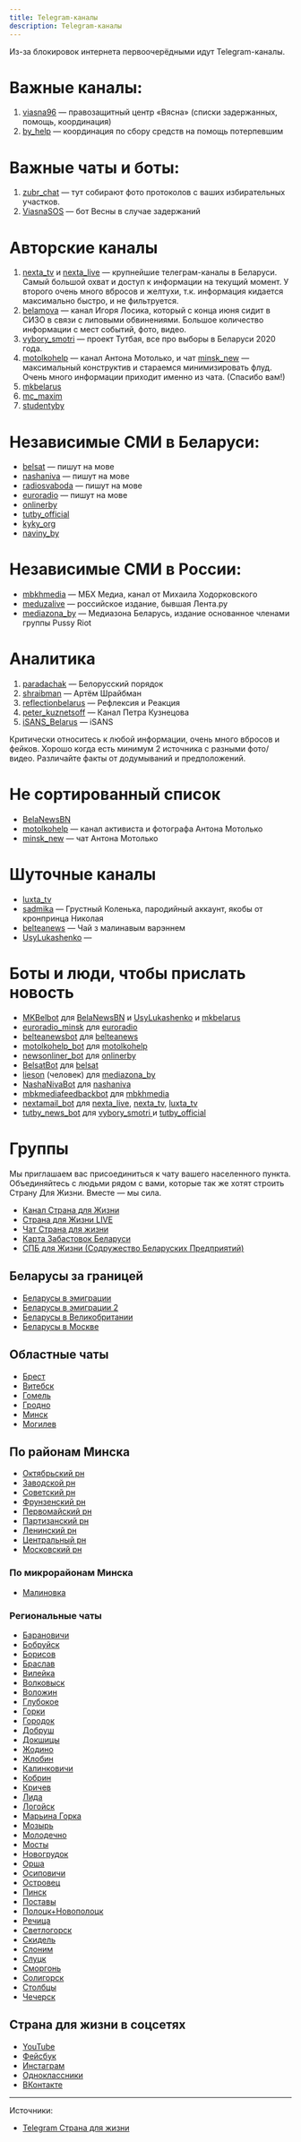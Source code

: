 ```yaml
---
title: Telegram-каналы
description: Telegram-каналы 
---
```


Из-за блокировок интернета первоочерёдными идут Telegram-каналы.

# Важные каналы:

1. [viasna96](https://t.me/viasna96) — правозащитный центр «Вясна» (списки задержанных, помощь, координация)
2. [by_help](https://t.me/by_help) — координация по сбору средств на помощь потерпевшим

# Важные чаты и боты:

1. [zubr_chat](https://t.me/zubr_chat) — тут собирают фото протоколов с ваших избирательных участков.
2. [ViasnaSOS](https://t.me/ViasnaSOS) — бот Весны в случае задержаний


# Авторские каналы

1. [nexta_tv](https://t.me/nexta_tv) и [nexta_live](https://t.me/nexta_live) — крупнейшие телеграм-каналы в Беларуси. Самый большой охват и доступ к информации на текущий момент. У второго очень много вбросов и желтухи, т.к. информация кидается максимально быстро, и не фильтруется.
2. [belamova](https://t.me/belamova) — канал Игоря Лосика, который с конца июня сидит в СИЗО в связи с липовыми обвинениями. Большое количество информации с мест событий, фото, видео.
3. [vybory_smotri](https://t.me/vybory_smotri) — проект Тутбая, все про выборы в Беларуси 2020 года.
4. [motolkohelp](https://t.me/motolkohelp) — канал Антона Мотолько, и чат [minsk_new](https://t.me/minsk_new) — максимальный конструктив и стараемся минимизировать флуд. Очень много информации приходит именно из чата. (Спасибо вам!)
5. [mkbelarus](https://t.me/mkbelarus)
6. [mc_maxim](https://t.me/mc_maxim)
7. [studentyby](https://t.me/studentyby)


# Независимые СМИ в Беларуси: 

- [belsat](https://t.me/belsat) — пишут на мове
- [nashaniva](https://t.me/nashaniva) — пишут на мове
- [radiosvaboda](https://t.me/radiosvaboda) — пишут на мове
- [euroradio](https://t.me/euroradio) — пишут на мове
- [onlinerby](https://t.me/onlinerby) 
- [tutby_official](https://t.me/tutby_official) 
- [kyky_org](https://t.me/kyky_org)
- [naviny_by](https://t.me/naviny_by) 

# Независимые СМИ в России:

- [mbkhmedia](https://t.me/mbkhmedia) — МБХ Медиа, канал от Михаила Ходорковского
- [meduzalive](https://t.me/meduzalive) — российское издание, бывшая Лента.ру
- [mediazona_by](https://t.me/mediazona_by) — Медиазона Беларусь, издание основанное членами группы Pussy Riot


# Аналитика

1. [paradachak](https://t.me/paradachak) — Белорусский порядок
2. [shraibman](https://t.me/shraibman) — Артём Шрайбман
3. [reflectionbelarus](https://t.me/reflectionbelarus) — Рефлексия и Реакция
4. [peter_kuznetsoff](https://t.me/peter_kuznetsoff) — Канал Петра Кузнецова
5. [iSANS_Belarus](https://t.me/iSANS_Belarus) — iSANS

Критически относитесь к любой информации, очень много вбросов и фейков. Хорошо когда есть минимум 2 источника с разными фото/видео. Различайте факты от додумываний и предположений.


# Не сортированный список

- [BelaNewsBN](https://t.me/BelaNewsBN)
- [motolkohelp](https://t.me/motolkohelp) — канал активиста и фотографа Антона Мотолько
- [minsk_new](https://t.me/minsk_new) — чат Антона Мотолько

# Шуточные каналы

- [luxta_tv](https://t.me/luxta_tv)
- [sadmika](https://t.me/sadmika) — Грустный Коленька, пародийный аккаунт, якобы от кронпринца Николая
- [belteanews](https://t.me/belteanews) — Чай з малинавым варэннем
- [UsyLukashenko](https://t.me/UsyLukashenko) — 


# Боты и люди, чтобы прислать новость

- [MKBelbot](https://t.me/MKBelbot) для [BelaNewsBN](https://t.me/BelaNewsBN) и [UsyLukashenko](https://t.me/UsyLukashenko) и [mkbelarus](https://t.me/mkbelarus)
- [euroradio_minsk](https://t.me/) для [euroradio](https://t.me/euroradio)
- [belteanewsbot](https://t.me/) для [belteanews](https://t.me/belteanews)
- [motolkohelp_bot](https://t.me/) для [motolkohelp](https://t.me/motolkohelp)
- [newsonliner_bot](https://t.me/) для [onlinerby](https://t.me/onlinerby)
- [BelsatBot](https://t.me/) для [belsat](https://t.me/belsat)
- [lieson](https://t.me/) (человек) для [mediazona_by](https://t.me/mediazona_by)
- [NashaNivaBot](https://t.me/) для [nashaniva](https://t.me/nashaniva)
- [mbkmediafeedbackbot](https://t.me/) для [mbkhmedia](https://t.me/mbkhmedia)
- [nextamail_bot](https://t.me/) для [nexta_live](https://t.me/nexta_live), [nexta_tv](https://t.me/nexta_tv), [luxta_tv](https://t.me/luxta_tv)
- [tutby_news_bot](https://t.me/tutby_news_bot) для [vybory_smotri ](https://t.me/vybory_smotri) и [tutby_official](https://t.me/tutby_official)


# Группы

Мы приглашаем вас присоединиться к чату вашего населенного пункта. Объединяйтесь с людьми рядом с вами, которые так же хотят строить Страну Для Жизни. Вместе — мы сила.

- [Канал Страна для Жизни](https://t.me/strana_official)
- [Страна для Жизни LIVE](https://t.me/strana888_live)
- [Чат Страна для жизни](https://t.me/strana_chat)
- [Карта Забастовок Беларуси](https://belzabastovka.org/)
- [СПБ для Жизни (Содружество Беларуских Предприятий)](https://t.me/sbpred)


## Беларусы за границей

- [Беларусы в эмиграции](https://t.me/bel_emigracia)
- [Беларусы в эмиграции 2](https://t.me/strana_imigration_infochannel)
- [Беларусы в Великобритании](https://t.me/blrgb)
- [Беларусы в Москве](https://t.me/belarusvmoskve)


## Областные чаты

- [Брест](https://t.me/Brest_strana)
- [Витебск](https://t.me/Vitebsk_strana)
- [Гомель](https://t.me/Gomel_strana)
- [Гродно](https://t.me/Grodno_strana)
- [Минск](https://t.me/Minsk_strana)
- [Могилев](https://t.me/Mogilev_strana888)


## По районам Минска 

- [Октябрьский рн](https://t.me/SDZOktMinsk)
- [Заводской рн](https://t.me/minsk_zavod)
- [Советский рн](https://t.me/sdg_sov_minsk)
- [Фрунзенский рн](https://t.me/frunzenskiy)
- [Первомайский рн](https://t.me/joinchat/Gl7TiUdl7qlsspDlBB0V5w)
- [Партизанский рн](https://t.me/partizan_sdz)
- [Ленинский рн](https://t.me/leninskiysdzh)
- [Центральный рн](https://t.me/Minsk_central)
- [Московский рн](https://t.me/SDG_mosk_minsk)

### По микрорайонам Минска

- [Малиновка](https://t.me/malinovka_zaperemeni)

### Региональные чаты 

- [Барановичи](https://t.me/Baranovichi_Strana)
- [Бобруйск](https://t.me/bobrujskstrana)
- [Борисов](https://t.me/Borisov_strana)
- [Браслав](https://t.me/Braslavforlife)
- [Вилейка](https://t.me/vileika3)
- [Волковыск](https://t.me/volkovyskchat)
- [Воложин](https://t.me/vologin_strana)
- [Глубокое](https://t.me/glubokoeforlife)
- [Горки](https://t.me/Gorkidliajizni)
- [Городок](https://t.me/Gorodok_strana)
- [Добруш](https://t.me/dobrushperemen)
- [Докшицы](https://t.me/dokshitsy)
- [Жодино](https://t.me/Zhodino_strana)
- [Жлобин](https://t.me/zhlobin_chat1)
- [Калинковичи](https://t.me/KalinkovichiDlyaZhizni)
- [Кобрин](https://t.me/kobrinzizni)
- [Кричев](https://t.me/Krichev_strana_chat)
- [Лида](https://t.me/Lida_strana_chat)
- [Логойск](https://t.me/joinchat/JtQDAEcwU0IL4igCe9ogdw)
- [Марьина Горка](https://t.me/MarynaGorkachat)
- [Мозырь](https://t.me/mozyr_for_life)
- [Молодечно](https://t.me/molodechno_strana)
- [Мосты](https://t.me/mosty_strana_chat)
- [Новогрудок](https://t.me/Novogrudok_chat)
- [Орша](https://t.me/orsha_strana_live) 
- [Осиповичи](https://t.me/Osipovichi_chat)
- [Островец](https://t.me/ostrovec_strana_chat)
- [Пинск](https://t.me/pinskstrana)
- [Поставы](https://t.me/Postavschchina_SDG)
- [Полоцк+Новополоцк](https://t.me/HPolotsk_strana)
- [Речица](https://t.me/rechitsa12stop)
- [Светлогорск](https://t.me/Svetlogorskchat)
- [Скидель](https://t.me/skidelj)
- [Слоним](https://t.me/slonim_strana)
- [Слуцк](https://t.me/strana_slutsk)
- [Сморгонь](https://t.me/smorgon_strana_chat)
- [Солигорск](https://t.me/soligorsk_gorod)
- [Столбцы](https://t.me/stolbts97pro)
- [Чечерск](https://t.me/checherskthizni)

## Страна для жизни в соцсетях

- [YouTube](https://www.youtube.com/channel/UCFPC7r3tWWXWzUIROLx46mg)
- [Фейсбук](https://www.facebook.com/strana888/)
- [Инстаграм](https://www.instagram.com/stranadlyazhizni)
- [Одноклассники](https://ok.ru/strana888)
- [ВКонтакте](https://vk.com/strana888)

---

Источники: 

- [Telegram Страна для жизни](https://t.me/strana_official/2315)
